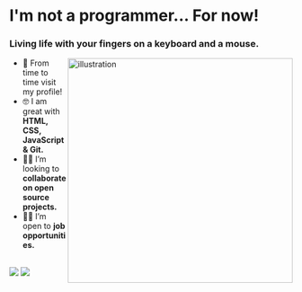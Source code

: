 <main>
	<h1>I'm not a programmer... For now!</h1>
        <h3>Living life with your fingers on a keyboard and a mouse.</h3>
        <img src="icons/illustration.png" alt="illustration" min-width="300rem" max-width="400rem" width="400rem" align="right">
        <ul>
		<li>👀 From time to time visit my profile!</li>
	    <li>🤓 I am great with <strong>HTML, CSS, JavaScript & Git.</strong></li>
            <li>🐱‍👤 I’m looking to <strong>collaborate on open source projects.</strong></li>
            <li>🐱‍🏍 I’m open to <strong>job opportunities.</strong></li>
    	</ul>
	</main>
	<br>
	<div>
    	<a href="https://instagram.com/riansxp" target="_blank"><img src="https://img.shields.io/badge/-Instagram-%23E4405F?style=for-the-badge&logo=instagram&logoColor=white" target="_blank"></a>
   		<a href="https://www.linkedin.com/in/rian-souza-santos-789428215" target="_blank"><img src="https://img.shields.io/badge/-LinkedIn-%230077B5?style=for-the-badge&logo=linkedin&logoColor=white" target="_blank"></a> 
	</div>

